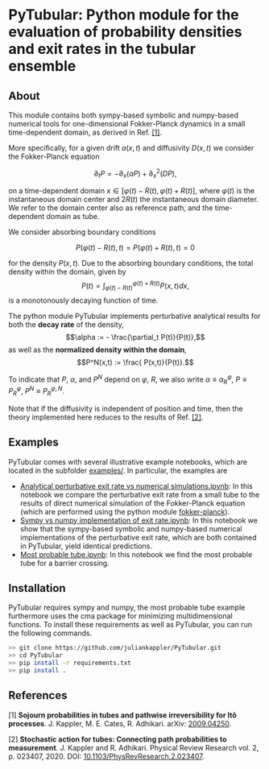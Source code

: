 # PyTubular: Python module for the evaluation of probability densities and exit rates in the tubular ensemble

## About

This module contains both sympy-based symbolic and numpy-based numerical tools for one-dimensional Fokker-Planck dynamics in a small time-dependent domain, as derived in Ref. <a href="#ref_1">[1]</a>.

More specifically, for a given drift $a(x,t)$ and diffusivity $D(x,t)$ we consider the Fokker-Planck equation

$$\partial_t P = - \partial_x \left( a P\right) + \partial_x^2 \left(D P\right),$$

on a time-dependent domain $x \in [\varphi(t)-R(t), \varphi(t) + R(t)]$, where $\varphi(t)$ is the instantaneous domain center and $2R(t)$ the instantaneous domain diameter. We refer to the domain center also as reference path, and the time-dependent domain as tube.

We consider absorbing boundary conditions

$$P(\varphi(t)-R(t),t) = P(\varphi(t)+R(t),t) = 0$$

for the density $P(x,t)$. Due to the absorbing boundary conditions, the total density within the domain, given by $$P(t) = \int_{\varphi(t)-R(t)}^{\varphi(t)+R(t)}P(x,t)dx,$$ is a monotonously decaying function of time.

The python module PyTubular implements perturbative analytical results for both the **decay rate** of the density, $$\alpha := - \frac{\partial_t P(t)}{P(t)},$$ as well as the **normalized density within the domain**,
$$P^N(x,t) := \frac{ P(x,t)}{P(t)}.$$

To indicate that $P$, $\alpha$, and $P^N$ depend on $\varphi$, $R$, we also write $\alpha \equiv \alpha_R^{\varphi}$, $P \equiv P_R^{\varphi}$, $P^N \equiv P_R^{\varphi,N}$.

Note that if the diffusivity is independent of position and time, then the theory implemented here reduces to the results of Ref. <a href="#ref_2">[2]</a>.

## Examples

PyTubular comes with several illustrative example notebooks, which are located in the subfolder [examples/](examples/). In particular, the examples are
* [Analytical perturbative exit rate vs numerical simulations.ipynb](examples/Analytical%20perturbative%20exit%20rate%20vs%20numerical%20simulations.ipynb): In this notebook we compare the perturbative exit rate from a small tube to the results of direct numerical simulation of the Fokker-Planck equation (which are performed using the python module [fokker-planck](https://github.com/juliankappler/fokker-planck)).
* [Sympy vs numpy implementation of exit rate.ipynb](examples/Sympy%20vs%20numpy%20implementation%20of%20exit%20rate.ipynb): In this notebook we show that the sympy-based symbolic and numpy-based numerical implementations of the perturbative exit rate, which are both contained in PyTubular, yield identical predictions.
* [Most probable tube.ipynb](examples/Most%20probable%20tube.ipynb): In this notebook we find the most probable tube for a barrier crossing. 

## Installation

PyTubular requires sympy and numpy, the most probable tube example furthermore uses the cma package for minimizing multidimensional functions. To install these requirements as well as PyTubular, you can run the following commands.

```bash
>> git clone https://github.com/juliankappler/PyTubular.git
>> cd PyTubular
>> pip install -r requirements.txt
>> pip install .
```

## References

<a id="ref_1">[1] **Sojourn probabilities in tubes and pathwise irreversibility for Itô processes**. J. Kappler, M. E. Cates, R. Adhikari. arXiv: [2009.04250](https://arxiv.org/abs/2009.04250).</a>

<a id="ref_2">[2] **Stochastic action for tubes: Connecting path probabilities to measurement**. J. Kappler and R. Adhikari. Physical Review Research vol. 2, p. 023407, 2020. DOI: [10.1103/PhysRevResearch.2.023407](https://doi.org/10.1103/PhysRevResearch.2.023407).</a>
